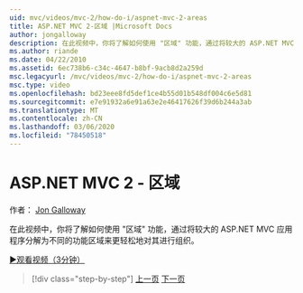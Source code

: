 ```yaml
---
uid: mvc/videos/mvc-2/how-do-i/aspnet-mvc-2-areas
title: ASP.NET MVC 2-区域 |Microsoft Docs
author: jongalloway
description: 在此视频中，你将了解如何使用 "区域" 功能，通过将较大的 ASP.NET MVC 应用程序分解为不同的 funct 来更轻松地对其进行组织 。
ms.author: riande
ms.date: 04/22/2010
ms.assetid: 6ec738b6-c34c-4647-b8bf-9acb8d2a259d
msc.legacyurl: /mvc/videos/mvc-2/how-do-i/aspnet-mvc-2-areas
msc.type: video
ms.openlocfilehash: bd23eee8fd5def1ce4b55d01b548df004c6e5d81
ms.sourcegitcommit: e7e91932a6e91a63e2e46417626f39d6b244a3ab
ms.translationtype: MT
ms.contentlocale: zh-CN
ms.lasthandoff: 03/06/2020
ms.locfileid: "78450518"
---
```

# <a name="aspnet-mvc-2---areas"></a>ASP.NET MVC 2 - 区域

作者： [Jon Galloway](https://github.com/jongalloway)

在此视频中，你将了解如何使用 "区域" 功能，通过将较大的 ASP.NET MVC 应用程序分解为不同的功能区域来更轻松地对其进行组织。

[&#9654;观看视频（3分钟）](https://channel9.msdn.com/Blogs/ASP-NET-Site-Videos/aspnet-mvc-2-areas)

> [!div class="step-by-step"]
> [上一页](mvc2-template-customization.md)
> [下一页](aspnet-mvc-2-render-action.md)
